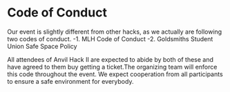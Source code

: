 # Code of Conduct

Our event is slightly different from other hacks, as we actually are following two codes of conduct.
-1. MLH Code of Conduct
-2. Goldsmiths Student Union Safe Space Policy

All attendees of Anvil Hack II are expected to abide by both of these and have agreed to them buy getting a ticket.The organizing team will enforce this code throughout the event. We expect cooperation from all participants to ensure a safe environment for everybody.


